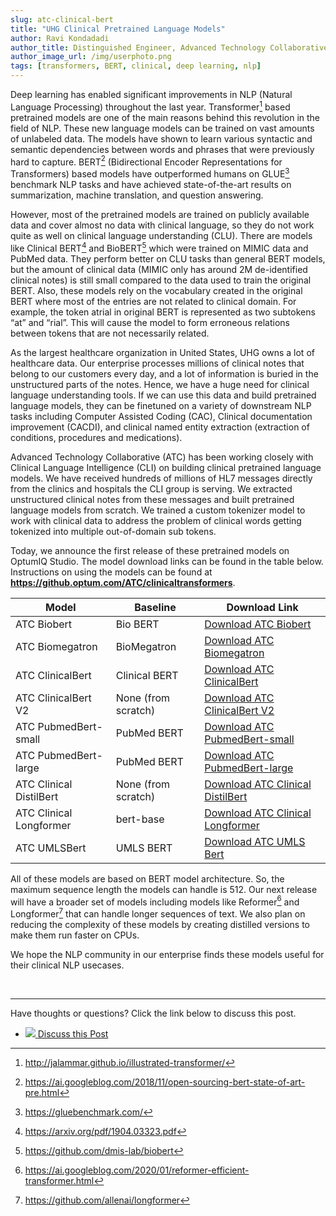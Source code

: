 ```yaml
---
slug: atc-clinical-bert
title: "UHG Clinical Pretrained Language Models"
author: Ravi Kondadadi
author_title: Distinguished Engineer, Advanced Technology Collaborative
author_image_url: /img/userphoto.png
tags: [transformers, BERT, clinical, deep learning, nlp]
---
```


Deep learning has enabled significant improvements in NLP (Natural Language Processing) throughout the last year. Transformer[^1]  based pretrained models are one of the main reasons behind this revolution in the field of NLP. These new language models can be trained on vast amounts of unlabeled data. The models have shown to learn various syntactic and semantic dependencies between words and phrases that were previously hard to capture. BERT[^2]  (Bidirectional Encoder Representations for Transformers) based models have outperformed humans on GLUE[^3]  benchmark NLP tasks and have achieved state-of-the-art results on summarization, machine translation, and question answering. 

<!--truncate-->

However, most of the pretrained models are trained on publicly available data and cover almost no data with clinical language, so they do not work quite as well on clinical language understanding (CLU). There are models like Clinical BERT[^4]  and BioBERT[^5]  which were trained on MIMIC data and PubMed data. They perform better on CLU tasks than general BERT models, but the amount of clinical data (MIMIC only has around 2M de-identified clinical notes) is still small compared to the data used to train the original BERT. Also, these models rely on the vocabulary created in the original BERT where most of the entries are not related to clinical domain. For example, the token atrial in original BERT is represented as two subtokens “at” and “rial”. This will cause the model to form erroneous relations between tokens that are not necessarily related. 

As the largest healthcare organization in United States, UHG owns a lot of healthcare data. Our enterprise processes millions of clinical notes that belong to our customers every day, and a lot of information is buried in the unstructured parts of the notes. Hence, we have a huge need for clinical language understanding tools. If we can use this data and build pretrained language models, they can be finetuned on a variety of downstream NLP tasks including Computer Assisted Coding (CAC), Clinical documentation improvement (CACDI), and clinical named entity extraction (extraction of conditions, procedures and medications). 

Advanced Technology Collaborative (ATC) has been working closely with Clinical Language Intelligence (CLI) on building clinical pretrained language models. We have received hundreds of millions of HL7 messages directly from the clinics and hospitals the CLI group is serving. We extracted unstructured clinical notes from these messages and built pretrained language models from scratch. We trained a custom tokenizer model to work with clinical data to address the problem of clinical words getting tokenized into multiple out-of-domain sub tokens.

Today, we announce the first release of these pretrained models on OptumIQ Studio. The model download links can be found in the table below. Instructions on using the models can be found at **https://github.optum.com/ATC/clinicaltransformers**.

| Model | Baseline | Download Link |
|-------|----------|-------------- |
| ATC Biobert | Bio BERT | [Download ATC Biobert](https://s3api-core.uhc.com/bert-models/clinical/atc_biobert/model.tgz) |
| ATC Biomegatron | BioMegatron | [Download ATC Biomegatron](https://s3api-core.uhc.com/bert-models/clinical/atc_biomegatron/model.tgz) |
| ATC ClinicalBert | Clinical BERT | [Download ATC ClinicalBert](https://s3api-core.uhc.com/bert-models/clinical/atc_clinical_bert/model.tgz) |
| ATC ClinicalBert V2 | None (from scratch) | [Download ATC ClinicalBert V2](https://s3api-core.uhc.com/bert-models/clinical/atc_clinical_bert_v2/model.tgz) |
| ATC PubmedBert-small | PubMed BERT | [Download ATC PubmedBert-small](https://s3api-core.uhc.com/bert-models/clinical/atc_pubmed_bert_small/model.tgz) |
| ATC PubmedBert-large | PubMed BERT | [Download ATC PubmedBert-large](https://s3api-core.uhc.com/bert-models/clinical/atc_pubmed_bert_large/model.tgz) |
| ATC Clinical DistilBert | None (from scratch) | [Download ATC Clinical DistilBert](https://s3api-core.uhc.com/bert-models/clinical/atc_clinical_distilbert/model.tgz) |
| ATC Clinical Longformer | bert-base | [Download ATC Clinical Longformer](https://s3api-core.uhc.com/bert-models/clinical/atc_clinical_longformer/model.tgz) |
| ATC UMLSBert | UMLS BERT | [Download ATC UMLS Bert](https://s3api-core.uhc.com/bert-models/clinical/atc_umls_bert.zip) |

All of these models are based on BERT model architecture. So, the maximum sequence length the models can handle is 512. Our next release will have a broader set of models including models like Reformer[^8]  and Longformer[^9]  that can handle longer sequences of text. We also plan on reducing the complexity of these models by creating distilled versions to make them run faster on CPUs. 

We hope the NLP community in our enterprise finds these models useful for their clinical NLP usecases. 

[^1]: http://jalammar.github.io/illustrated-transformer/
[^2]: https://ai.googleblog.com/2018/11/open-sourcing-bert-state-of-art-pre.html
[^3]: https://gluebenchmark.com/
[^4]: https://arxiv.org/pdf/1904.03323.pdf
[^5]: https://github.com/dmis-lab/biobert
[^6]: https://ngc.nvidia.com/catalog/models/nvidia:biomegatron345muncased
[^7]: https://www.microsoft.com/en-us/research/blog/domain-specific-language-model-pretraining-for-biomedical-natural-language-processing/
[^8]: https://ai.googleblog.com/2020/01/reformer-efficient-transformer.html
[^9]: https://github.com/allenai/longformer


<br/>

<hr/>

Have thoughts or questions? Click the link below to discuss this post.

<ul class="contact-list">
  <li>
      <a href="https://teams.microsoft.com/l/message/19:be693c0dc0eb41719f07432a5fcf6cf6@thread.tacv2/1611860766292?tenantId=db05faca-c82a-4b9d-b9c5-0f64b6755421&groupId=a886ded2-d2cb-437c-acbf-e9d200fd8480&parentMessageId=1611860766292&teamName=AI%20Community&channelName=Blog&createdTime=1611860766292" target="_blank">
        <span class='icon-wrap'>
            <img src="/img/Microsoft_Teams.png" class="contact-icon"/>
        </span>
        Discuss this Post
      </a>
  </li>
</ul>
